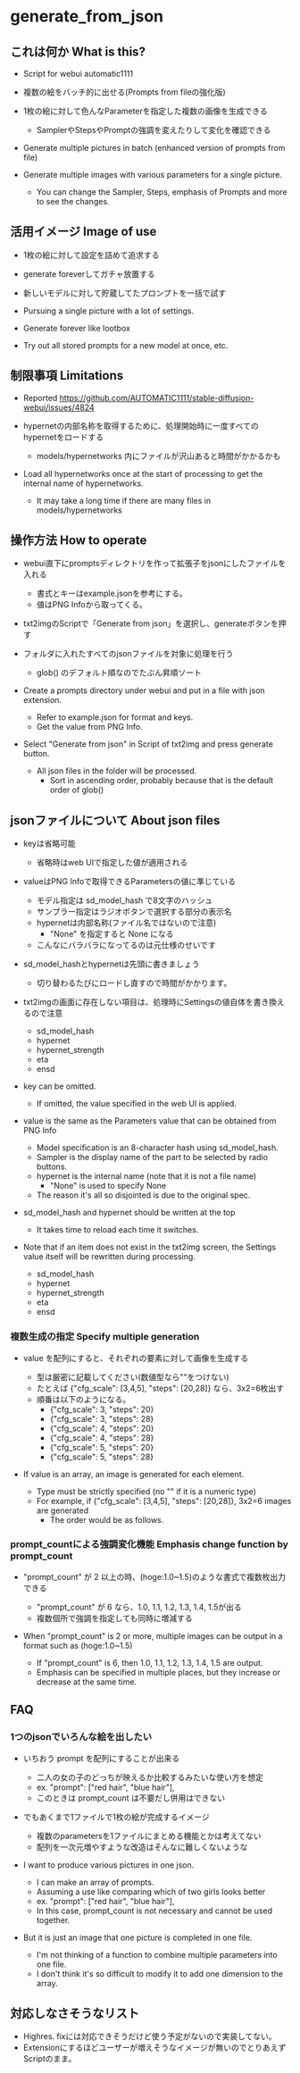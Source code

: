 # generate_from_json

## これは何か What is this?

- Script for webui automatic1111

- 複数の絵をバッチ的に出せる(Prompts from fileの強化版)
- 1枚の絵に対して色んなParameterを指定した複数の画像を生成できる
  - SamplerやStepsやPromptの強調を変えたりして変化を確認できる

- Generate multiple pictures in batch (enhanced version of prompts from file)
- Generate multiple images with various parameters for a single picture.
  - You can change the Sampler, Steps, emphasis of Prompts and more to see the changes.

## 活用イメージ Image of use

- 1枚の絵に対して設定を詰めて追求する
- generate foreverしてガチャ放置する
- 新しいモデルに対して貯蔵してたプロンプトを一括で試す

- Pursuing a single picture with a lot of settings.
- Generate forever like lootbox
- Try out all stored prompts for a new model at once, etc.


## 制限事項 Limitations

- Reported https://github.com/AUTOMATIC1111/stable-diffusion-webui/issues/4824

- hypernetの内部名称を取得するために、処理開始時に一度すべてのhypernetをロードする
  - models/hypernetworks 内にファイルが沢山あると時間がかかるかも
  
- Load all hypernetworks once at the start of processing to get the internal name of hypernetworks.
  - It may take a long time if there are many files in models/hypernetworks

## 操作方法 How to operate

- webui直下にpromptsディレクトリを作って拡張子をjsonにしたファイルを入れる
  - 書式とキーはexample.jsonを参考にする。
  - 値はPNG Infoから取ってくる。
- txt2imgのScriptで「Generate from json」を選択し、generateボタンを押す
- フォルダに入れたすべてのjsonファイルを対象に処理を行う
  - glob() のデフォルト順なのでたぶん昇順ソート

- Create a prompts directory under webui and put in a file with json extension.
  - Refer to example.json for format and keys.
  - Get the value from PNG Info.
- Select "Generate from json" in Script of txt2img and press generate button.
  - All json files in the folder will be processed.
    - Sort in ascending order, probably because that is the default order of glob()

## jsonファイルについて About json files

- keyは省略可能
  - 省略時はweb UIで指定した値が適用される
- valueはPNG Infoで取得できるParametersの値に準じている
  - モデル指定は sd_model_hash で8文字のハッシュ
  - サンプラー指定はラジオボタンで選択する部分の表示名
  - hypernetは内部名称(ファイル名ではないので注意)
    - "None" を指定すると None になる
  - こんなにバラバラになってるのは元仕様のせいです
- sd_model_hashとhypernetは先頭に書きましょう
  - 切り替わるたびにロードし直すので時間がかかります。
- txt2imgの画面に存在しない項目は、処理時にSettingsの値自体を書き換えるので注意
  - sd_model_hash
  - hypernet
  - hypernet_strength
  - eta
  - ensd
  
- key can be omitted.
  - If omitted, the value specified in the web UI is applied.
- value is the same as the Parameters value that can be obtained from PNG Info
  - Model specification is an 8-character hash using sd_model_hash.
  - Sampler is the display name of the part to be selected by radio buttons.
  - hypernet is the internal name (note that it is not a file name)
    - "None" is used to specify None
  - The reason it's all so disjointed is due to the original spec.
- sd_model_hash and hypernet should be written at the top
  - It takes time to reload each time it switches.
- Note that if an item does not exist in the txt2img screen, the Settings value itself will be rewritten during processing.
  - sd_model_hash
  - hypernet
  - hypernet_strength
  - eta
  - ensd

### 複数生成の指定 Specify multiple generation

- value を配列にすると、それぞれの要素に対して画像を生成する
  - 型は厳密に記載してください(数値型なら""をつけない)
  - たとえば {"cfg_scale": [3,4,5], "steps": [20,28]} なら、3x2=6枚出す
  - 順番は以下のようになる。
    - {"cfg_scale": 3, "steps": 20}
    - {"cfg_scale": 3, "steps": 28}
    - {"cfg_scale": 4, "steps": 20}
    - {"cfg_scale": 4, "steps": 28}
    - {"cfg_scale": 5, "steps": 20}
    - {"cfg_scale": 5, "steps": 28}

- If value is an array, an image is generated for each element.
  - Type must be strictly specified (no "" if it is a numeric type)
  - For example, if {"cfg_scale": [3,4,5], "steps": [20,28]}, 3x2=6 images are generated
    - The order would be as follows.

### prompt_countによる強調変化機能 Emphasis change function by prompt_count

- "prompt_count" が 2 以上の時、(hoge:1.0~1.5)のような書式で複数枚出力できる
  - "prompt_count" が 6 なら、1.0, 1.1, 1.2, 1.3, 1.4, 1.5が出る
  - 複数個所で強調を指定しても同時に増減する

- When "prompt_count" is 2 or more, multiple images can be output in a format such as (hoge:1.0~1.5)
  - If "prompt_count" is 6, then 1.0, 1.1, 1.2, 1.3, 1.4, 1.5 are output.
  - Emphasis can be specified in multiple places, but they increase or decrease at the same time.

## FAQ

### 1つのjsonでいろんな絵を出したい

- いちおう prompt を配列にすることが出来る
  - 二人の女の子のどっちが映えるか比較するみたいな使い方を想定
  - ex. "prompt": ["red hair", "blue hair"],
  - このときは prompt_count は不要だし併用はできない
- でもあくまで1ファイルで1枚の絵が完成するイメージ
  - 複数のparametersを1ファイルにまとめる機能とかは考えてない
  - 配列を一次元増やすような改造はそんなに難しくないような
  
- I want to produce various pictures in one json.
  - I can make an array of prompts.
  - Assuming a use like comparing which of two girls looks better
  -  ex. "prompt": ["red hair", "blue hair"],
  - In this case, prompt_count is not necessary and cannot be used together.
- But it is just an image that one picture is completed in one file.
  - I'm not thinking of a function to combine multiple parameters into one file.
  - I don't think it's so difficult to modify it to add one dimension to the array.

## 対応しなさそうなリスト

- Highres. fixには対応できそうだけど使う予定がないので実装してない。
- Extensionにするほどユーザーが増えそうなイメージが無いのでとりあえずScriptのまま。
